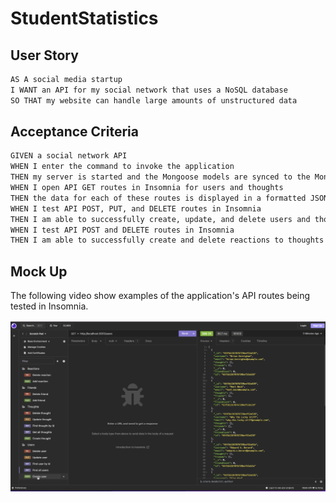 # StudentStatistics

## User Story

```md
AS A social media startup
I WANT an API for my social network that uses a NoSQL database
SO THAT my website can handle large amounts of unstructured data
```

## Acceptance Criteria

```md
GIVEN a social network API
WHEN I enter the command to invoke the application
THEN my server is started and the Mongoose models are synced to the MongoDB database
WHEN I open API GET routes in Insomnia for users and thoughts
THEN the data for each of these routes is displayed in a formatted JSON
WHEN I test API POST, PUT, and DELETE routes in Insomnia
THEN I am able to successfully create, update, and delete users and thoughts in my database
WHEN I test API POST and DELETE routes in Insomnia
THEN I am able to successfully create and delete reactions to thoughts and add and remove friends to a user’s friend list
```

## Mock Up

The following video show examples of the application's API routes being tested in Insomnia.

[![A video thumbnail shows the application in insomnia.](./images/SocialNetworkAPI.png)](https://drive.google.com/file/d/1MwkG1j8aHEmGgI2kRAJ_N3-3W1hktcH0/view?usp=sharing)